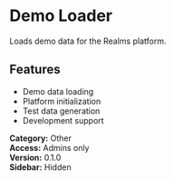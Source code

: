 # Demo Loader

Loads demo data for the Realms platform.

## Features
- Demo data loading
- Platform initialization
- Test data generation
- Development support

**Category:** Other  
**Access:** Admins only  
**Version:** 0.1.0  
**Sidebar:** Hidden
